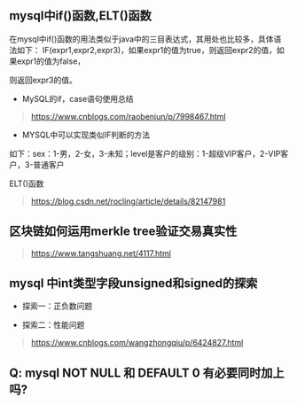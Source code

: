 ## mysql中if()函数,ELT()函数

在mysql中if()函数的用法类似于java中的三目表达式，其用处也比较多，具体语法如下：
IF(expr1,expr2,expr3)，如果expr1的值为true，则返回expr2的值，如果expr1的值为false，

则返回expr3的值。

* MySQL的if，case语句使用总结

> https://www.cnblogs.com/raobenjun/p/7998467.html

* MYSQL中可以实现类似IF判断的方法

如下：sex：1-男，2-女，3-未知；level是客户的级别：1-超级VIP客户，2-VIP客户，3-普通客户

ELT()函数

> https://blog.csdn.net/rocling/article/details/82147981


## 区块链如何运用merkle tree验证交易真实性

> https://www.tangshuang.net/4117.html


## mysql 中int类型字段unsigned和signed的探索

* 探索一：正负数问题

* 探索二：性能问题

> https://www.cnblogs.com/wangzhongqiu/p/6424827.html


## Q: mysql NOT NULL 和 DEFAULT 0 有必要同时加上吗?
